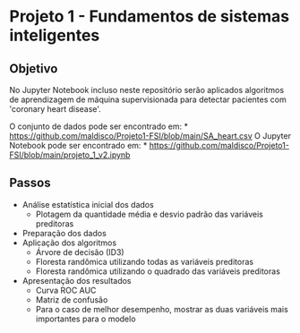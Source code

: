 # Projeto 1 - Fundamentos de sistemas inteligentes

## Objetivo

No Jupyter Notebook incluso neste repositório serão aplicados algoritmos de aprendizagem de máquina supervisionada para detectar pacientes com 'coronary heart disease'.

O conjunto de dados pode ser encontrado em:
    * https://github.com/maldisco/Projeto1-FSI/blob/main/SA_heart.csv
O Jupyter Notebook pode ser encontrado em:
    * https://github.com/maldisco/Projeto1-FSI/blob/main/projeto_1_v2.ipynb

## Passos

* Análise estatística inicial dos dados
    * Plotagem da quantidade média e desvio padrão das variáveis preditoras
* Preparação dos dados
* Aplicação dos algoritmos
    * Árvore de decisão (ID3)
    * Floresta randômica utilizando todas as variáveis preditoras
    * Floresta randômica utilizando o quadrado das variáveis preditoras
* Apresentação dos resultados
    * Curva ROC AUC
    * Matriz de confusão
    * Para o caso de melhor desempenho, mostrar as duas variáveis mais importantes para o modelo

